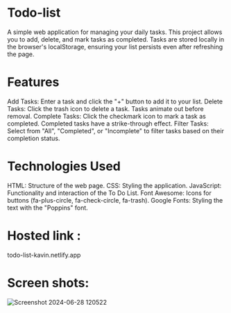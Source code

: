 # Todo-list
A simple web application for managing your daily tasks. This project allows you to add, delete, and mark tasks as completed. Tasks are stored locally in the browser's localStorage, ensuring your list persists even after refreshing the page.

# Features
Add Tasks: Enter a task and click the "+" button to add it to your list.
Delete Tasks: Click the trash icon to delete a task. Tasks animate out before removal.
Complete Tasks: Click the checkmark icon to mark a task as completed. Completed tasks have a strike-through effect.
Filter Tasks:  Select from "All", "Completed", or "Incomplete" to filter tasks based on their completion status.

# Technologies Used
HTML: Structure of the web page.
CSS: Styling the application.
JavaScript: Functionality and interaction of the To Do List.
Font Awesome: Icons for buttons (fa-plus-circle, fa-check-circle, fa-trash).
Google Fonts: Styling the text with the "Poppins" font.

# Hosted link : 
todo-list-kavin.netlify.app



# Screen shots:
![Screenshot 2024-06-28 120522](https://github.com/mkkavin/Todo-list/assets/112418691/631eae8a-89bb-4410-896b-da35dec7fc81)

